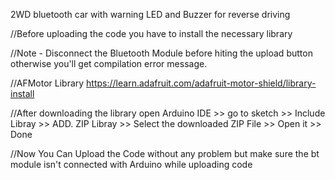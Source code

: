 2WD bluetooth car with warning LED and Buzzer for reverse driving

//Before uploading the code you have to install the necessary library

//Note - Disconnect the Bluetooth Module before hiting the upload button otherwise you'll get compilation error message.

//AFMotor Library https://learn.adafruit.com/adafruit-motor-shield/library-install 

//After downloading the library open Arduino IDE >> go to sketch >> Include Libray >> ADD. ZIP Libray >> Select the downloaded ZIP File >> Open it >> Done

//Now You Can Upload the Code without any problem but make sure the bt module isn't connected with Arduino while uploading code
